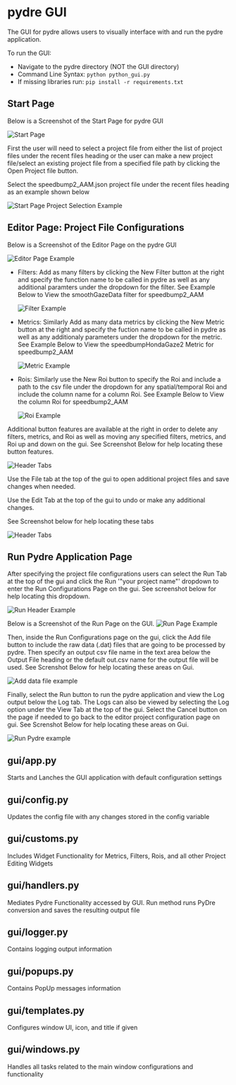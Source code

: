 # pydre GUI

The GUI for pydre allows users to visually interface with and run the pydre application. 

To run the GUI:

-   Navigate to the pydre directory (NOT the GUI directory)
-   Command Line Syntax: `python python_gui.py`
-   If missing libraries run: `pip install -r requirements.txt`

## Start Page

Below is a Screenshot of the Start Page for pydre GUI

![Start Page](images/start.JPG)

First the user will need to select a project file from either the list of project files under
the recent files heading or the user can make a new project file/select an existing project file from a 
specified file path by clicking the Open Project file button. 

Select the speedbump2_AAM.json project file under the recent files heading as an example shown below

![Start Page Project Selection Example](images/gui1.JPG)

## Editor Page: Project File Configurations

Below is a Screenshot of the Editor Page on the pydre GUI

![Editor Page Example](images/editor_page.JPG)

-  Filters: Add as many filters by clicking the New Filter button at the right and specify the
    function name to be called in pydre as well as any additional paramters under the dropdown for the filter.
    See Example Below to View the smoothGazeData filter for speedbump2_AAM

    ![Filter Example](images/filter.JPG)

-  Metrics: Similarly Add as many data metrics by clicking the New Metric button at the right and specify the
    fuction name to be called in pydre as well as any additionaly parameters under the dropdown for the metric.
    See Example Below to View the speedbumpHondaGaze2 Metric for speedbump2_AAM

    ![Metric Example](images/metrics.JPG)

-  Rois: Similarly use the New Roi button to specify the Roi and include a path to the csv file under the dropdown
    for any spatial/temporal Roi and include the column name for a column Roi.
    See Example Below to View the column Roi for speedbump2_AAM

    ![Roi Example](images/roi.JPG)

Additional button features are available at the right in order to delete any filters, metrics, and Roi as well as
moving any specified filters, metrics, and Roi up and down on the gui. 
See Screenshot Below for help locating these button features.

![Header Tabs](images/additional_buttons.JPG)

Use the File tab at the top of the gui to open additional project files and save changes when needed.

Use the Edit Tab at the top of the gui to undo or make any additional changes. 

See Screenshot below for help locating these tabs

![Header Tabs](images/Header_tags.JPG)

## Run Pydre Application Page

After specifying the project file configurations users can select the Run Tab at the top of the 
gui and click the Run '"your project name"' dropdown to enter the Run Configurations Page
on the gui. See screenshot below for help locating this dropdown.

![Run Header Example](images/run_button.JPG)

Below is a Screenshot of the Run Page on the GUI.
![Run Page Example](images/run.JPG)

Then, inside the Run Configurations page on the gui, click the Add file button to include the raw data (.dat)
files that are going to be processed by pydre. Then specify an output csv file name in the text area below the
Output File heading or the default out.csv name for the output file will be used. See Screnshot Below
for help locating these areas on Gui.

![Add data file example](images/add_file.JPG)


Finally, select the Run button to run the pydre application and view the Log output below the 
Log tab. The Logs can also be viewed by selecting the Log option under the View Tab at the top of the gui.
Select the Cancel button on the page if needed to go back to the editor project configuration page on gui. 
See Screnshot Below for help locating these areas on Gui.

![Run Pydre example](images/run_pydre.JPG)

## gui/app.py
Starts and Lanches the GUI application with default configuration settings

## gui/config.py
Updates the config file with any changes stored in the config variable

## gui/customs.py
Includes Widget Functionality for Metrics, Filters, Rois, and all other Project Editing Widgets

## gui/handlers.py
Mediates Pydre Functionality accessed by GUI. Run method runs PyDre conversion and saves the resulting output file

## gui/logger.py
Contains logging output information

## gui/popups.py
Contains PopUp messages information

## gui/templates.py
Configures window UI, icon, and title if given

## gui/windows.py
Handles all tasks related to the main window configurations and functionality
